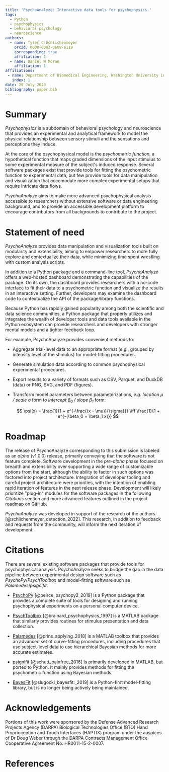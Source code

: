 ```yaml
---
title: 'PsychoAnalyze: Interactive data tools for psychophysics.'
tags:
  - Python
  - psychophysics
  - behavioral psychology
  - neuroscience
authors:
  - name: Tyler C Schlichenmeyer
    orcid: 0000-0003-0608-6119
    corresponding: true
    affiliation: 1
  - name: Daniel W Moran
    affiliation: 1
affiliations:
 - name: Department of Biomedical Engineering, Washington University in St. Louis, USA
   index: 1
date: 29 July 2023
bibliography: paper.bib
---
```


# Summary

*Psychophysics* is a subdomain of behavioral psychology and neuroscience that provides an experimental and analytical framework to model the physical relationship between sensory stimuli and the sensations and perceptions they induce.

At the core of the psychophysical model is the *psychometric function*, a hypothetical function that maps graded dimensions of the input stimulus to some experimental measure of the subject's induced response. Several software packages exist that provide tools for fitting the psychometric function to experimental data, but few provide tools for data manipulation and visualization that accomodate more complex experimental setups that require intricate data flows.

*PsychoAnalyze* aims to make more advanced psychophysical analysis accessible to researchers without extensive software or data engineering background, and to provide an accessible development platform to encourage contributors from all backgrounds to contribute to the project.

# Statement of need

*PsychoAnalyze* provides data manipulation and visualization tools built on modularity and extensibility, aiming to empower researchers to more fully explore and contextualize their data, while minimizing time spent wrestling with custom analysis scripts.

In addition to a Python package and a command-line tool, *PsychoAnalyze* offers a web-hosted dashboard demonstrating the capabilities of the package. On its own, the dashboard provides researchers with a no-code interface to fit their data to a psychometric function and visualize the results in an interactive setting. Further, developers may examine the dashboard code to contextualize the API of the package/library functions.

Because Python has rapidly gained popularity among both the scientific and data science communities, a Python package that properly utilizes and integrates the wealth of developer tools and data tools available in the Python ecosystem can provide researchers and developers with stronger mental models and a tighter feedback loop.

For example, PsychoAnalyze provides convenient methods to:

- Aggregate trial-level data to an appropriate format (*e.g.*, grouped by intensity level of the stimulus) for model-fitting procedures.

- Generate simulation data according to common psychophysical experimental procedures.

- Export results to a variety of formats such as CSV, Parquet, and DuckDB (data) or PNG, SVG, and PDF (figures).

- Transform model parameters between parameterizations, *e.g.* *location $\mu$ / scale $\sigma$* form to *intercept $\beta_0$ / slope $\beta_1$* form:

  $$
  \psi(x) = \frac{1}{1 + e^{-\frac{(x - \mu)}{\sigma}}} \iff \frac{1}{1 + e^{-(\beta_0 + \beta_1 x)}}
  $$

# Roadmap

The release of PsychoAnalyze corresponding to this submission is labeled as an *alpha* (v1.0.0) release, primarily conveying that the software is not feature complete. Software development in the *pre-alpha* phase focused on breadth and extensibility over supporting a wide range of customizable options from the start, although the ability to factor in such options was factored into project architecture. Integration of developer tooling and careful project architecture were priorities, with the intention of enabling rapid iteration of features in the next release phase. Development will likely prioritize "plug-in" modules for the software packages in the following *Citations* section and more advanced features outlined in the project roadmap on GitHub.

*PsychoAnalyze* was developed in support of the research of the authors [@schlichenmeyer_detection_2022]. This research, in addition to feedback and requests from the community, will inform the next iteration of development.

# Citations

There are several existing software packages that provide tools for psychophysical analysis. PsychoAnalyze seeks to bridge the gap in the data pipeline between experimental design software such as *PsychoPy*/*PsychToolbox* and model-fitting software such as *Palamedes*/*psignifit*.

- [PsychoPy](https://www.psychopy.org/) [@peirce_psychopy2_2019] is a Python package that provides a complete suite of tools for designing and running psychophysical experiments on a personal computer device.

- [PsychToolbox](http://psychtoolbox.org/citations) [@brainard_psychophysics_1997] is a MATLAB package that similarly provides routines for stimulus presentation and data collection.

- [Palamedes](http://www.palamedestoolbox.org/) [@prins_applying_2018] is a MATLAB toolbox that provides an advanced set of curve-fitting procedures, including procedures that use subject-level data to use hierarchical Bayesian methods for more accurate estimates.

- [psignifit](https://github.com/wichmann-lab/psignifit/wiki) [@schutt_painfree_2016] Is primarily developed in MATLAB, but ported to Python. It mainly provides methods for fitting the psychometric function using Bayesian methods.

- [BayesFit](http://doi.org/10.5334/jors.202) [@slugocki_bayesfit:_2019] is a Python-first model-fitting library, but is no longer being actively being maintained.


# Acknowledgements

Portions of this work were sponsored by the Defense Advanced Research Projects Agency (DARPA) Biological Technologies Office (BTO) Hand Proprioception and Touch Interfaces (HAPTIX) program under the auspices of Dr Doug Weber through the DARPA Contracts Management Office Cooperative Agreement No. HR0011-15-2-0007.

# References
